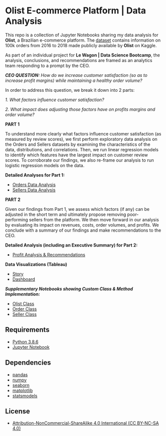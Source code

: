 # Olist E-commerce Platform | Data Analysis

This repo is a collection of Jupyter Notebooks sharing my data analysis for **Olist**, a Brazilian e-commerce platform. The [dataset](https://www.kaggle.com/olistbr/brazilian-ecommerce) contains information on 100k orders from 2016 to 2018 made publicly available by **Olist** on Kaggle.

As part of an individual project for **Le Wagon | Data Science Bootcamp**, the analysis, conclusions, and recommendations are framed as an analytics team responding to a prompt by the CEO.

***CEO QUESTION:*** *How do we increase customer satisfaction (so as to increase profit margins) while maintaining a healthy order volume?*

In order to address this question, we break it down into 2 parts:

*1. What factors influence customer satisfaction?*

*2. What impact does adjusting those factors have on profits margins and order volume?*


**PART 1**

To understand more clearly what factors influence customer satisfaction (as measured by review scores), we first perform exploratory data analysis on the Orders and Sellers datasets by examining the characteristics of the data, distributions, and correlations. Then, we run linear regression models to identify which features have the largest impact on customer review scores. To corroborate our findings, we also re-frame our analysis to run logistic regression models on the data. 

**Detailed Analyses for Part 1:**
- [Orders Data Analysis](https://github.com/phlln/olist-analysis/blob/main/notebooks/Orders%20Data%20Analysis.ipynb)
- [Sellers Data Analysis](https://github.com/phlln/olist-analysis/blob/main/notebooks/Sellers%20Data%20Analysis.ipynb)

**PART 2**

Given our findings from Part 1, we assess which factors (if any) can be adjusted in the short term and ultimately propose removing poor-performing sellers from the platform. We then move forward in our analysis by evaluating its impact on revenues, costs, order volumes, and profits. We conclude with a summary of our findings and make recommendations to the CEO.

**Detailed Analysis (including an Executive Summary) for Part 2:**

- [Profit Analysis & Recommendations](https://github.com/phlln/olist-analysis/blob/main/notebooks/Profit%20Analysis%20%26%20Recommendations.ipynb)

**Data Visualizations (Tableau)**
- [Story](https://public.tableau.com/app/profile/phil.lin/viz/OlistPoor-performingSellersSTORY/Poor-performersOutsizedImpact)
- [Dashboard](https://public.tableau.com/app/profile/phil.lin/viz/OlistPoor-performingSellersDASHBOARD/InteractiveDash)

***Supplementary Notebooks showing Custom Class & Method Implementation:***
- [Olist Class](https://github.com/phlln/olist-analysis/blob/main/notebooks/Olist%20Class%20-%20Method%20Implementation.ipynb)
- [Order Class](https://github.com/phlln/olist-analysis/blob/main/notebooks/Order%20Class%20-%20Method%20Implementation.ipynb)
- [Seller Class](https://github.com/phlln/olist-analysis/blob/main/notebooks/Seller%20Class%20-%20Method%20Implementation.ipynb)

## Requirements
- [Python 3.8.6](https://www.python.org/downloads/release/python-386/)
- [Jupyter Notebook](http://jupyter.org/)

## Dependencies
- [pandas](https://pandas.pydata.org/)
- [numpy](http://www.numpy.org/)
- [seaborn](https://seaborn.pydata.org/) 
- [matplotlib](https://matplotlib.org/)
- [statsmodels](https://www.statsmodels.org/)

## License
- [Attribution-NonCommercial-ShareAlike 4.0 International (CC BY-NC-SA 4.0)](https://creativecommons.org/licenses/by-nc-sa/4.0/)
